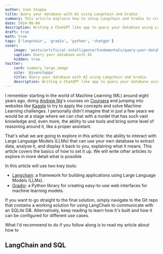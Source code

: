 ```yaml
---
author: Juan Stoppa
title: Query your database with AI using Langchain and Gradio
summary: This article explains how to setup Langchain and Gradio to create a ChatGPT like app to query your own database.
date: 2024-06-04
description: Writing a ChatGPT like app to query your database using LangChain and Gradio.
draft: true
math: true
tags: ['langchain', 'gradio', 'python', 'chatgpt']
cover:
    image: 'posts/artificial-intelligence/fundamentals/query-your-database-with-ai-using-langchain-and-gradio/query-your-database-with-ai.png'
    caption: Query your database with AI
    hidden: true
twitter:
    card: summary_large_image
    site: '@juanstoppa'
    title: Query your database with AI using Langchain and Gradio
    description: Writing a ChatGPT like app to query your database using LangChain and Gradio
---
```


I remember starting in the world of Machine Learning (ML) around eight years ago, doing [Andrew Ng](https://en.wikipedia.org/wiki/Andrew_Ng)'s courses on [Coursera](https://www.coursera.org/specializations/machine-learning-introduction) and jumping into websites like [Kaggle](https://www.kaggle.com) to try to apply the concepts and solve Machine Learning challenges. I personally didn't imagine that in just a few years we would be at a stage where we can chat with a model that has such vast knowledge and, even more, the ability to use tools and bring some level of reasoning around it, like a proper assistant.

That's what we are going to explore in this article: the ability to interact with Large Language Models (LLMs) that can use your own database to extract data, analyse it, and display it back to you, explaining what it means. This article covers the basics of how to set it up. We will write other articles to explore in more detail what is possible

In this article will use two kwy tools:

-   [Langchain](https://www.langchain.com/): a framework for building applications using Large Language Models (LLMs).
-   [Gradio](https://www.gradio.app/): a Python library for creating easy-to-use web interfaces for machine learning models.

If you want to go straight to the final solution, simply navigate to the Git repo that contains a working solution for using LangChain to communicate with an SQLite DB. Alternatively, keep reading to learn how it's built and how it can be configured for different use cases.

What I'd recommend to do if you follow along is to read my article about how to

## LangChain and SQL
